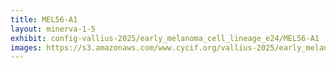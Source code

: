 ```yaml
---
title: MEL56-A1
layout: minerva-1-5
exhibit: config-vallius-2025/early_melanoma_cell_lineage_e24/MEL56-A1
images: https://s3.amazonaws.com/www.cycif.org/vallius-2025/early_melanoma_cell_lineage_e24/MEL56-A1
---
```

